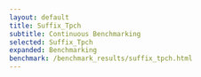 ```yaml
---
layout: default
title: Suffix_Tpch
subtitle: Continuous Benchmarking
selected: Suffix_Tpch
expanded: Benchmarking
benchmark: /benchmark_results/suffix_tpch.html
---
```

